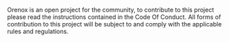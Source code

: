 Orenox is an open project for the community, to contribute to this project please read the instructions contained in the Code Of Conduct.  All forms of contribution to this project will be subject to and comply with the applicable rules and regulations.
